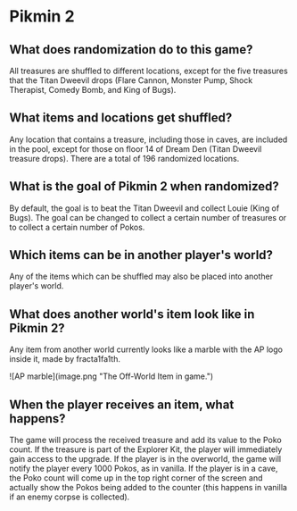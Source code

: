 # Pikmin 2

## What does randomization do to this game?

All treasures are shuffled to different locations, except for the five treasures that the Titan Dweevil drops (Flare Cannon, Monster Pump, Shock Therapist, Comedy Bomb, and King of Bugs).

## What items and locations get shuffled?

Any location that contains a treasure, including those in caves, are included in the pool, except for those on floor 14 of Dream Den (Titan Dweevil treasure drops). There are a total of 196 randomized locations.

## What is the goal of Pikmin 2 when randomized?

By default, the goal is to beat the Titan Dweevil and collect Louie (King of Bugs). The goal can be changed to collect a certain number of treasures or to collect a certain number of Pokos.

## Which items can be in another player's world?

Any of the items which can be shuffled may also be placed into another player's world.

## What does another world's item look like in Pikmin 2?

Any item from another world currently looks like a marble with the AP logo inside it, made by fracta1fa1th.

!\[AP marble](image.png "The Off-World Item in game.")

## When the player receives an item, what happens?

The game will process the received treasure and add its value to the Poko count. If the treasure is part of the Explorer Kit, the player will immediately gain access to the upgrade. If the player is in the overworld, the game will notify the player every 1000 Pokos, as in vanilla. If the player is in a cave, the Poko count will come up in the top right corner of the screen and actually show the Pokos being added to the counter (this happens in vanilla if an enemy corpse is collected).

